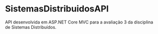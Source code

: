 # SistemasDistribuidosAPI
API desenvolvida em ASP.NET Core MVC para a avaliação 3 da disciplina de Sistemas Distribuídos.
